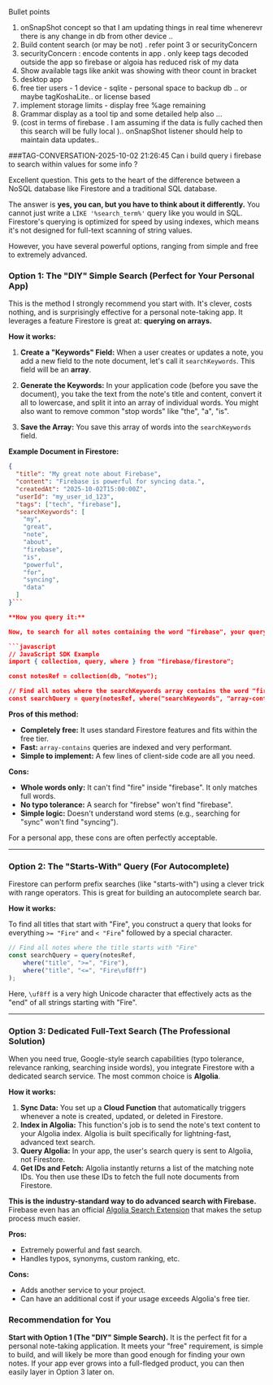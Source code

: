 Bullet points 
1. onSnapShot concept so that I am updating things in real time whenerevr there is any change in db from other device .. 
2. Build content search (or may be not) . refer point 3 or securityConcern
3. securityConcern : encode contents in app . only keep tags decoded outside the app so firebase or algoia has reduced risk of my data 
4. Show available tags like ankit was showing with theor count in bracket
5. desktop app 
6. free tier users - 1 device - sqlite - personal space to backup db .. or maybe tagKoshaLite.. or license based
7. implement storage limits - display free %age remaining
8. Grammar display as a tool tip and some detailed help also ...
9. (cost in terms of firebase . I am assuming if the data is fully cached then this search will be fully local ).. onSnapShot listener should help to maintain data updates..


###TAG-CONVERSATION-2025-10-02 21:26:45
Can i build query i firebase to search within values for some info ?

Excellent question. This gets to the heart of the difference between a NoSQL database like Firestore and a traditional SQL database.

The answer is **yes, you can, but you have to think about it differently.** You cannot just write a `LIKE '%search_term%'` query like you would in SQL. Firestore's querying is optimized for speed by using indexes, which means it's not designed for full-text scanning of string values.

However, you have several powerful options, ranging from simple and free to extremely advanced.

### Option 1: The "DIY" Simple Search (Perfect for Your Personal App)

This is the method I strongly recommend you start with. It's clever, costs nothing, and is surprisingly effective for a personal note-taking app. It leverages a feature Firestore is great at: **querying on arrays.**

**How it works:**

1.  **Create a "Keywords" Field:** When a user creates or updates a note, you add a new field to the note document, let's call it `searchKeywords`. This field will be an **array**.

2.  **Generate the Keywords:** In your application code (before you save the document), you take the text from the note's title and content, convert it all to lowercase, and split it into an array of individual words. You might also want to remove common "stop words" like "the", "a", "is".

3.  **Save the Array:** You save this array of words into the `searchKeywords` field.

**Example Document in Firestore:**

```json
{
  "title": "My great note about Firebase",
  "content": "Firebase is powerful for syncing data.",
  "createdAt": "2025-10-02T15:00:00Z",
  "userId": "my_user_id_123",
  "tags": ["tech", "firebase"],
  "searchKeywords": [
    "my",
    "great",
    "note",
    "about",
    "firebase",
    "is",
    "powerful",
    "for",
    "syncing",
    "data"
  ]
}```

**How you query it:**

Now, to search for all notes containing the word "firebase", your query is incredibly simple and efficient:

```javascript
// JavaScript SDK Example
import { collection, query, where } from "firebase/firestore";

const notesRef = collection(db, "notes");

// Find all notes where the searchKeywords array contains the word "firebase"
const searchQuery = query(notesRef, where("searchKeywords", "array-contains", "firebase"));
```

**Pros of this method:**
*   **Completely free:** It uses standard Firestore features and fits within the free tier.
*   **Fast:** `array-contains` queries are indexed and very performant.
*   **Simple to implement:** A few lines of client-side code are all you need.

**Cons:**
*   **Whole words only:** It can't find "fire" inside "firebase". It only matches full words.
*   **No typo tolerance:** A search for "firebse" won't find "firebase".
*   **Simple logic:** Doesn't understand word stems (e.g., searching for "sync" won't find "syncing").

For a personal app, these cons are often perfectly acceptable.

---

### Option 2: The "Starts-With" Query (For Autocomplete)

Firestore can perform prefix searches (like "starts-with") using a clever trick with range operators. This is great for building an autocomplete search bar.

**How it works:**

To find all titles that start with "Fire", you construct a query that looks for everything `>= "Fire"` and `< "Fire`" followed by a special character.

```javascript
// Find all notes where the title starts with "Fire"
const searchQuery = query(notesRef, 
    where("title", ">=", "Fire"),
    where("title", "<=", "Fire\uf8ff")
);
```
Here, `\uf8ff` is a very high Unicode character that effectively acts as the "end" of all strings starting with "Fire".

---

### Option 3: Dedicated Full-Text Search (The Professional Solution)

When you need true, Google-style search capabilities (typo tolerance, relevance ranking, searching inside words), you integrate Firestore with a dedicated search service. The most common choice is **Algolia**.

**How it works:**

1.  **Sync Data:** You set up a **Cloud Function** that automatically triggers whenever a note is created, updated, or deleted in Firestore.
2.  **Index in Algolia:** This function's job is to send the note's text content to your Algolia index. Algolia is built specifically for lightning-fast, advanced text search.
3.  **Query Algolia:** In your app, the user's search query is sent to Algolia, not Firestore.
4.  **Get IDs and Fetch:** Algolia instantly returns a list of the matching note IDs. You then use these IDs to fetch the full note documents from Firestore.

**This is the industry-standard way to do advanced search with Firebase.** Firebase even has an official [Algolia Search Extension](https://firebase.google.com/products/extensions/algolia-firestore-algolia-search) that makes the setup process much easier.

**Pros:**
*   Extremely powerful and fast search.
*   Handles typos, synonyms, custom ranking, etc.

**Cons:**
*   Adds another service to your project.
*   Can have an additional cost if your usage exceeds Algolia's free tier.

### Recommendation for You

**Start with Option 1 (The "DIY" Simple Search).** It is the perfect fit for a personal note-taking application. It meets your "free" requirement, is simple to build, and will likely be more than good enough for finding your own notes. If your app ever grows into a full-fledged product, you can then easily layer in Option 3 later on.
